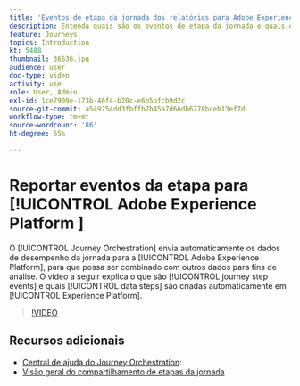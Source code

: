```yaml
---
title: 'Eventos de etapa da jornada dos relatórios para Adobe Experience Platform '
description: Entenda quais são os eventos de etapa da jornada e quais etapas de dados e como explorá-los.
feature: Journeys
topics: Introduction
kt: 5488
thumbnail: 36636.jpg
audience: user
doc-type: video
activity: use
role: User, Admin
exl-id: 1ce7909e-173b-46f4-b20c-e6b5bfcb9d2c
source-git-commit: a549754dd3fbffb7b45a7d66db6778bceb13ef7d
workflow-type: tm+mt
source-wordcount: '86'
ht-degree: 55%

---
```


# Reportar eventos da etapa para [!UICONTROL Adobe Experience Platform ]

O [!UICONTROL Journey Orchestration] envia automaticamente os dados de desempenho da jornada para a [!UICONTROL Adobe Experience Platform], para que possa ser combinado com outros dados para fins de análise.
O vídeo a seguir explica o que são [!UICONTROL journey step events] e quais [!UICONTROL data steps] são criadas automaticamente em [!UICONTROL Experience Platform].

>[!VIDEO](https://video.tv.adobe.com/v/36636?quality=12)

## Recursos adicionais

* [Central de ajuda do Journey Orchestration](https://experienceleague.adobe.com/docs/journeys/using/journey-orchestration-home.html?lang=pt-BR):
* [Visão geral do compartilhamento de etapas da jornada](https://experienceleague.adobe.com/docs/journeys/using/building-journeys/sharing-journey-steps/sharing-overview.html?lang=en)
